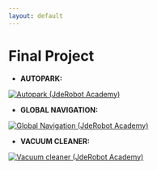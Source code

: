 ```yaml
---
layout: default
---
```

# Final Project


* **AUTOPARK:**

[![Autopark (JdeRobot Academy)](https://roboticslaburjc.github.io/2016-tfg-vanessa-fernandez/images/autopark.png)](https://www.youtube.com/watch?v=BpHSDrFqpVk)


* **GLOBAL NAVIGATION:**

[![Global Navigation (JdeRobot Academy)](https://roboticslaburjc.github.io/2016-tfg-vanessa-fernandez/images/gpp.png)](https://www.youtube.com/watch?v=q6G6BHqljP4)


* **VACUUM CLEANER:**

[![Vacuum cleaner (JdeRobot Academy)](https://roboticslaburjc.github.io/2016-tfg-vanessa-fernandez/images/vacuum.png)](https://www.youtube.com/watch?v=pp4KmHGmPNs)

